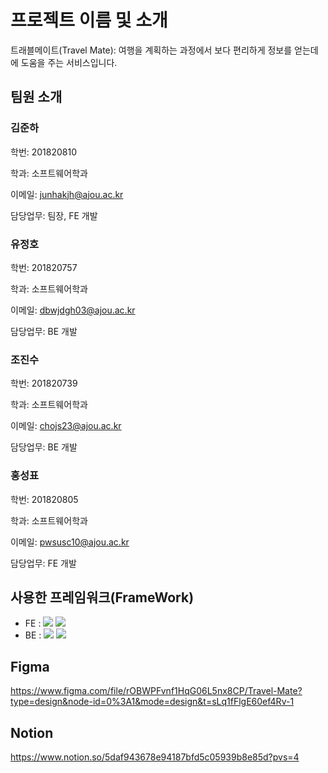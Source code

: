 # 프로젝트 이름 및 소개

트래블메이트(Travel Mate): 여행을 계획하는 과정에서 보다 편리하게 정보를 얻는데에 도움을 주는 서비스입니다.

## 팀원 소개

### 김준하

학번: 201820810

학과: 소프트웨어학과

이메일: junhakjh@ajou.ac.kr

담당업무: 팀장, FE 개발

### 유정호

학번: 201820757

학과: 소프트웨어학과

이메일: dbwjdgh03@ajou.ac.kr

담당업무: BE 개발

### 조진수

학번: 201820739

학과: 소프트웨어학과

이메일: chojs23@ajou.ac.kr

담당업무: BE 개발

### 홍성표

학번: 201820805

학과: 소프트웨어학과

이메일: pwsusc10@ajou.ac.kr

담당업무: FE 개발

## 사용한 프레임워크(FrameWork)

- FE : <img src="https://img.shields.io/badge/React-61DAFB?style=flat-square&logo=React&logoColor=white"/> <img src="https://img.shields.io/badge/TypeScript-3178C6?style=flat-square&logo=TypeScript&logoColor=white"/>
- BE : <img src="https://img.shields.io/badge/node.js-339933?style=flat-square&logo=node.js&logoColor=white"/> <img src="https://img.shields.io/badge/mySQL-4479A1?style=flat-square&logo=mySQL&logoColor=white"/>

## Figma

<a href="https://www.figma.com/file/rOBWPFvnf1HqG06L5nx8CP/Travel-Mate?type=design&node-id=0%3A1&mode=design&t=sLq1fFlgE60ef4Rv-1">
    https://www.figma.com/file/rOBWPFvnf1HqG06L5nx8CP/Travel-Mate?type=design&node-id=0%3A1&mode=design&t=sLq1fFlgE60ef4Rv-1
</a>

## Notion

<a href="https://www.notion.so/5daf943678e94187bfd5c05939b8e85d?pvs=4">
    https://www.notion.so/5daf943678e94187bfd5c05939b8e85d?pvs=4
</a>
